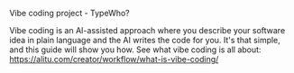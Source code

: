 Vibe coding project - TypeWho?

Vibe coding is an AI-assisted approach where you describe your software idea in plain language and the AI writes the code for you. It's that simple, and this guide will show you how. See what vibe coding is all about: https://alitu.com/creator/workflow/what-is-vibe-coding/
